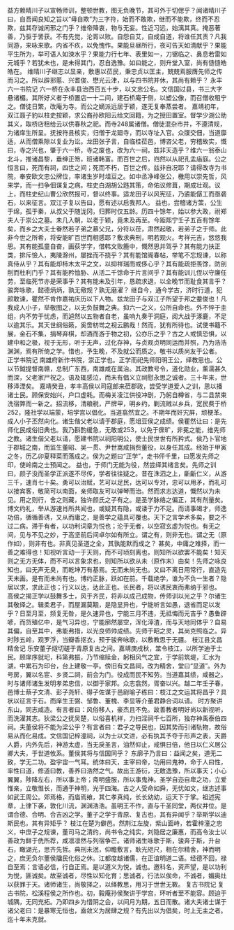 <!-- { "loadSidebar": true } -->
益方赖晴川子以宣畅师训，整顿世教，图无负晚节，其可外于切偲乎？闻诸晴川子曰，自吾闻良知之旨以“毋自欺”为三字符，始而不敢欺，继而不能欺，终而不忍欺，兹其存诚闲邪之门乎？维帝降衷，物与无妄。性近习远，始漓其真。掩恶著善，乃驱于罟获。不有先觉，沦胥以败。自怨自艾，自成自道，将谁任其责？凡我同游，来咏来歌。内省不疚，以免愧怍。果能旦昼所行，夜可告天如清献乎？果能平生所为，举可语人如涑水乎？果能力行七年、表里如一，刀锯临之、鼻息若雷如元城乎？若犹未也，是未得其门，忍自逸豫。如曰能之，则升堂入室，尚有慥慥皓皓在。
维晴川子继志以显亲，敷惠以莅民，秉忠贞以匡主，兢兢焉服膺先师之传而习之。所以辟邪慝、兴耆俊、懋光云津，以与四书院并休，其尚有赖乎？
永丰六一书院记
六一桥在永丰县治西百五十步，以文忠公名。文信国过县，书三大字悬诸楣。其所好义者于桥置店一十二间，建石桥庵于侧，以塑公像，而召僧收租宁之。僧徒日繁，改庵为寺。而公之嫡派远居于颖，遂无复奉蒸尝者。
嘉靖初年，双江聂子豹以柱史按颖，求公裔孙欧阳云给文回籍，为之授田置室。督学少湖公助其义，取桥店租给云以供春秋之祀。而寺248属诸僧。僧徒混杂市井，不遵清规，为诸庠生所呈。抚按符县核实，归僧于龙廻寺，而以寺址入官。众牒交佃，当道靡适，从而僧乘隙以复业为讼。龙田张子言，自临桂莅邑，博咨父老，穷稽故实，慨曰，寺之兴也，肇于六一桥，寺之废也，改为六一祠，兹非天造乎？维六一翁泰山北斗，推诸昌黎，垂绅正笏，班诸韩富。而百世之后，岿然以从祀孔孟庙庭。公之恒言曰，死而有祠，四世之间；死而不朽，百世之传。兹非自况耶？请得改寺为书院，奉安欧文忠公牌位，率诸生岁时俎豆之。如中丞净峰张公，檄用以崇先哲，风来学，而一扫争佃谋复之病。柱史白湖胡公韪其策，命佑议修葺，期成壮观。议上，而柱史纪山曹公欣然报可，督以终事。适龙田子以风宪征，乃遴能僝工而亟砻石，以来征言。双江子复以告曰，愿有述以启我邦人。
益也，尝稽诸方策，公生于绵，孤于秦，从叔父于随泷冈，归葬时仅五龄。历四十馀年，始以参大政，祔郑夫人于崇公之墓。未几入朝，以老于颖，竟未及再至。今距熙宁壬子五百有馀年矣，而乡之大夫士眷然若子弟之慕父兄，分符以莅，肃然起敬，若弟子之于师。此非今世之所希，将安能旷百世而相感耶？敷求典刑，明若观火。考祥元吉，悠悠我思。其有能孤童自奋，画荻学字，借韩文败簏中，慨然思并驾乎？其有能力扶正类，排斥憸人，夷陵滁州，屡挫而不挠乎？其有能馆阁春帖，举笔不忘规谏，以称真侍从乎？其有能却柿木太平之文，以抑祥瑞而戒侈心乎？其有能疏拒羡馀，防剖削而杜利门乎？其有能矜恤胁、从活二千馀命于片言间乎？其有能训儿侄以守廉任劳，至临死节亦是荣事乎？其有能未及引年，恳疏求退，以全晚节而耻食其言乎？骏奔咏歌，懿德炳炳，孰无儆规？孰无磨濯？
继自今，通今学古，济时行道，犯颜敢谏，瞿然不肯作嘉祐庆历以下人物。兹龙田子与双江子所望于邦之耋俊也！凡我成人小子，举敬图之，以无负鼓舞之典。抑六一之义，公所自命也。外不悴于圭组，内不劳于忧虑，而逌然以五物者自老，虽响九奏于洞庭，阅大战于涿鹿，不足以逾其乐。其天世纲俗籁，奚啻枋鸴之视云鹏哉！然而，犹有所待也。试使书籍不展，金石不集，捐琴弃棋，却酒而游于物之初，公亦乐之乎？古之人戒慎恐惧，以建中和之极，视于无形，听于无声，过化存神，与贞观贞明同运而并照，乃为浩浩渊渊，焉有所倚之学。惜也，予生晚，不及就公而质之。敬书以质尚友于公者。
正学书院记
南雄府新作书院，崇正学也。正学而祀先师阳明王公，绎教思也。公以节鉞提督南赣，总制广东西，南雄咸在属治。其政教号令，道化勋业，薰濡甚久而深，父老家尸祝之。语及辄感泣，而未有倡义立祠慰永思之诚者。三十年来，世移泽湮矣。
嘉靖癸丑，孝丰高侯以司寇郎来莅郡政，尝受学道爱人之训，思以播诸士民。顾保安始兴，户口虚耗。而梅关凌江供役冲剧，乃躬自樽省，与二县禁束洗宿弊而一新之。招流移，清粮税，严牌甲，明乡约，剿流贼以乡兵，宽民费于桥252，隆社学以端蒙，培学宫以倡化。当道翕然宜之。不期年而奸宄屏，顽梗革。成人小子丕然向化。诸生偕父老以请于郡庭，愿俎豆侯之成绩。侯瞿然让曰：是先师化民成俗旧典也。我乃斟酌缓急，无敢或253，以免于瘝旷，非冕之能，维先师之教。诸生偕父老以请，愿建书院以祠阳明公，使士民世世有所矜式。侯乃卜官地于郡城之南，而监生董昭、吴一贯、尹世嵩咸捐赀董役，以身任其成。经始于甲寅之冬，历乙卯夏释菜而落成之。侯为之题曰“正学”，走书伻千里，曰愿发先师之印，使岭南之士预闻之。
益也，于师门无能为役，然尝绎其绪言矣。先师之训曰，颜子没而圣学正派遂不尽传，学者往往疑之。昔在洙泗之上，齗齗仁义，从游三千，速肖七十矣。勇可以治赋，艺可以足民，达可以专对，忠可以用矛，而礼可以接宾客，敬简可以南面，亲师取友可以弹琴而治。然而求志达道，慨然以为未见。用之则行，舍之则藏，独许颜氏之子有之。是圣学脉络之偏正，其有剂量矣。博文约礼，举从游速肖所共闻也，或疑其有隐，或诿于力不足。而请事竭才，师逸功倍，循循善诱，又从而庸之，是善学之蕴具可覆也。天下之言学术多矣，要之不过二病。滞于有者，以功利词章为悦也；沦于无者，以空寂玄虚为悦也。有无之间，见与不见之妙，于高坚前后间卓尔如有所立。谓之有，则非无也。谓之无（原作如），则非有也。非真见圣道之全，其孰能默而成之？
甚矣，中庸之难择，而一善之难得也！知视听言动一于天则，而不可顷刻离也，则知所以欲罢不能矣！知天则之无方无体，而不可以言象求也，则知所以欲从未（原作末）由矣！先师之咏良知也，曰无声无臭，而乾坤万有基焉。无而未尚无也。又曰不离日用常行，直造先天未画。是有而未尚有也。博约正脉，跃如在前。千载绝学，谁为不负一生者？隐居以求，求此正也；行义以达，达此正也。长民者，将以诱民衷而弗纳于邪也。
高侯之揭正学以鼓舞多士，风于齐民，将非以成己成物，传师训以光之乎？尔诸生其敬绎之。辑柔君子，而屋漏莫觏，是隐显异也，宁能听言如愚，退省而足以发乎？日至月至，频复无咎，是久速异也，宁能三月不违，无祗悔而元吉乎？愚鲁辟喭，而货殖亿中，是气习异也，宁能廓然屡空，浑化滓渣，而与天地同体乎？自易其偏，自至其中，弗能弗措，以光良师帅成绩。先师于昭之灵，其尚克照临之。异时陟五岭，观罗浮，当瓣香抠衣，预于骏奔咏歌，以敷教思于无疆。
枝江县文昌精舍记
乐安董子燧切磋于青原复古之间。嘉靖庚戌秋，筮令枝江，以所学迪于士民。顾庠序就圯，科第弗振，乃节缩赎金，躬相风气之宜，于学前筑堤，汇水为湖，中累石为印台，台上建敬一亭。傍旧有文昌祠，改为精舍，堂曰“显道”。外为号房，翼以名宦、乡贤二祠，前会为门。役成而民不知劳。当道嘉其绩，咸器之。时与诸师诸生发明孝弟忠信，以御于家邦。众志翕然，胥奋以兴。越二年壬子春，邑博士蔡子文清、彭子尧轩、得子佐谋于邑尉喻子栋曰：枝江之文运其将昌乎？具状以征言于石。而庠生王弼、邹鲁、董槐、李显等介董君静合词以请。
时方聚讲东山，同志咸造。有言者曰：风俗移人，豪杰且不免。故善教者明好尚以新视听，而洗濯其志。狄梁公之抚吴楚，以俗喜机祥，力扫淫祠千七百所，独存神禹泰伯四祠。夫董侯将不能为梁公乎？有言者曰：君子之导民也，因其势而引诸轨物，故俗易从而化易成。文信国记梓潼祠，以为士以文进，必有执其予夺于形声之表，天爵人爵，内外先后，神游太虚，当无戾圣言，油然仰止，戒惧日倍，他日以仁义居公卿大夫，于世道攸系。董侯其将与信国同乎？
东廓子乃言曰：益闻之矣，道无二致，学无二功。盈宇宙一气耳。统体曰天，主宰曰帝，功用曰鬼神，命于人曰性，率性曰道，修道曰教，善养曰浩然之气。故出王游衍，无敢逸豫，所以事天；小心翼翼，陟降左右，所以事上帝；斋明盛服，所以事鬼神。圣学自迩自卑之功，立爱惟亲，立敬惟长，而通于神明，光于四海。古之人受命如舜，无忧如文，继志述事如武王周公。郊焉格，而庙焉飨，其仁孝真纯，长长幼幼，运天下于掌。祖述宪章，上律下袭，敦化川流，渊渊浩浩。虽明王不作，直与千圣同堂，两仪并位。是谓合德、合明、合吉凶之学。董子之学于青原、复古也，其有异闻乎？举斯学以迪斯民也，其有异矩乎？
枝江在楚为僻邑。然荆江左旋，紫山面峙，若霍梓潼之忠义，中庶子之规谏，董司马之清约，尚书令之纯实，刘隐居之廉惠，而高令汝士以善政为鲜于侁所荐，咸凛凛然与列宿争芒。诸师诸生咏歌于斯，骏奔于斯，升台石，瞰湖光，思齐先哲。典刑未泯，仰瞻敷言，耿光咫尺，相在尔精舍，神而明之，庶无负尔董侯牖民化俗之休。江都度越诸儒，在正谊明道二语。经德不回，禄自至焉；言语必信，行自正焉。是以道义为悦，诚也。邀科名，资声望，是以功利为悦，匪诚矣。故至诚者，尽性以知化育；思诚者，行法以俟命，不诚者，媚奥灶以获罪于天。诸师诸生，尚敬择之，以绎教思，用习于世世无斁。
复古书院记
复古书院，松溪程侯之所作也。初，毅庵孙侯聚讲于学宫，环听者至不能容。顾迫于城隅，无同充拓。乃即四乡为惜阴之会，以间月为期，五日而散。诸大夫诸士谋于诸父老曰：是暴寒无恒也，盍敛义为居肆之规？有先出以为倡矣，时上无主之者。迄十年未克就。
